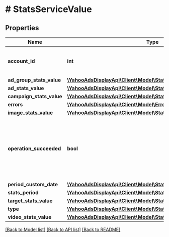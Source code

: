 # # StatsServiceValue

## Properties

Name | Type | Description | Notes
------------ | ------------- | ------------- | -------------
**account_id** | **int** | &lt;div lang&#x3D;\&quot;ja\&quot;&gt;アカウントIDです。&lt;/div&gt; &lt;div lang&#x3D;\&quot;en\&quot;&gt;Account ID.&lt;/div&gt; | [optional]
**ad_group_stats_value** | [**\YahooAdsDisplayApi\Client\Model\StatsServiceAdGroupStatsValue**](StatsServiceAdGroupStatsValue.md) |  | [optional]
**ad_stats_value** | [**\YahooAdsDisplayApi\Client\Model\StatsServiceAdStatsValue**](StatsServiceAdStatsValue.md) |  | [optional]
**campaign_stats_value** | [**\YahooAdsDisplayApi\Client\Model\StatsServiceCampaignStatsValue**](StatsServiceCampaignStatsValue.md) |  | [optional]
**errors** | [**\YahooAdsDisplayApi\Client\Model\Error[]**](Error.md) |  | [optional]
**image_stats_value** | [**\YahooAdsDisplayApi\Client\Model\StatsServiceImageStatsValue**](StatsServiceImageStatsValue.md) |  | [optional]
**operation_succeeded** | **bool** | &lt;div lang&#x3D;\&quot;ja\&quot;&gt;処理結果です。trueの場合は、処理は成功しました。falseの場合は処理が失敗しています。&lt;/div&gt; &lt;div lang&#x3D;\&quot;en\&quot;&gt;The process results. If true, the process succeeded. If false, the process failed.&lt;/div&gt; | [optional]
**period_custom_date** | [**\YahooAdsDisplayApi\Client\Model\StatsServicePeriodCustomDate**](StatsServicePeriodCustomDate.md) |  | [optional]
**stats_period** | [**\YahooAdsDisplayApi\Client\Model\StatsServiceStatsPeriod**](StatsServiceStatsPeriod.md) |  | [optional]
**target_stats_value** | [**\YahooAdsDisplayApi\Client\Model\StatsServiceTargetStatsValue**](StatsServiceTargetStatsValue.md) |  | [optional]
**type** | [**\YahooAdsDisplayApi\Client\Model\StatsServiceType**](StatsServiceType.md) |  | [optional]
**video_stats_value** | [**\YahooAdsDisplayApi\Client\Model\StatsServiceVideoStatsValue**](StatsServiceVideoStatsValue.md) |  | [optional]

[[Back to Model list]](../../README.md#models) [[Back to API list]](../../README.md#endpoints) [[Back to README]](../../README.md)
